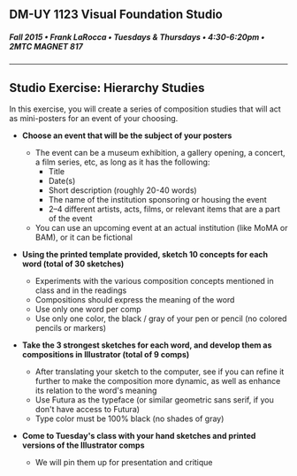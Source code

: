 ## DM-UY 1123 Visual Foundation Studio
##### Fall 2015 • Frank LaRocca • Tuesdays & Thursdays • 4:30-6:20pm • 2MTC MAGNET 817 

---

## Studio Exercise: Hierarchy Studies

In this exercise, you will create a series of composition studies that will act as mini-posters for an event of your choosing.

* **Choose an event that will be the subject of your posters**
    * The event can be a museum exhibition, a gallery opening, a concert, a film series, etc, as long as it has the following:
        * Title
        * Date(s)
        * Short description (roughly 20-40 words)
        * The name of the institution sponsoring or housing the event
        * 2–4 different artists, acts, films, or relevant items that are a part of the event
    * You can use an upcoming event at an actual institution (like MoMA or BAM), or it can be fictional


* **Using the printed template provided, sketch 10 concepts for each word (total of 30 sketches)**
  * Experiments with the various composition concepts mentioned in class and in the readings
  * Compositions should express the meaning of the word
  * Use only one word per comp
  * Use only one color, the black / gray of your pen or pencil (no colored pencils or markers)


* **Take the 3 strongest sketches for each word, and develop them as compositions in Illustrator (total of 9 comps)**
  * After translating your sketch to the computer, see if you can refine it further to make the composition more dynamic, as well as enhance its relation to the word's meaning 
  * Use Futura as the typeface (or similar geometric sans serif, if you don't have access to Futura)
  * Type color must be 100% black (no shades of gray)


* **Come to Tuesday's class with your hand sketches and printed versions of the Illustrator comps**
    * We will pin them up for presentation and critique 



